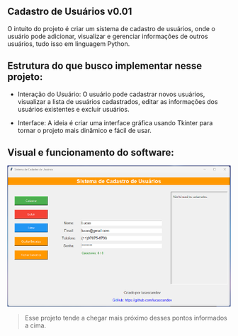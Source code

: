 ## Cadastro de Usuários v0.01

O intuito do projeto é criar um sistema de cadastro de usuários, onde o usuário pode adicionar, visualizar e gerenciar informações de outros usuários, tudo isso em linguagem Python.

## Estrutura do que busco implementar nesse projeto:

- Interação do Usuário:
O usuário pode cadastrar novos usuários, visualizar a lista de usuários cadastrados, editar as informações dos usuários existentes e excluir usuários.

- Interface:
A ideia é criar uma interface gráfica usando Tkinter para tornar o projeto mais dinâmico e fácil de usar.

## Visual e funcionamento do software:

<p align="center">
   <img src="https://github.com/lucascandev/cadastro-de-usuarios/blob/main/assets/cadastro-de-usuarios.png" alt="#01" width="600">
</p>

> Esse projeto tende a chegar mais próximo desses pontos informados a cima.
